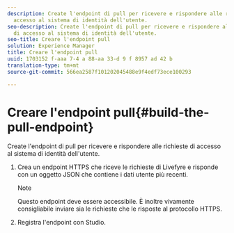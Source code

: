 ```yaml
---
description: Create l'endpoint di pull per ricevere e rispondere alle richieste di
  accesso al sistema di identità dell'utente.
seo-description: Create l'endpoint di pull per ricevere e rispondere alle richieste
  di accesso al sistema di identità dell'utente.
seo-title: Creare l'endpoint pull
solution: Experience Manager
title: Creare l'endpoint pull
uuid: 1703152 f-aaa 7-4 a 88-aa 33-d 9 f 8957 ad 42 b
translation-type: tm+mt
source-git-commit: 566ea2587f101202045488e9f4edf73ece100293

---
```



# Creare l'endpoint pull{#build-the-pull-endpoint}

Create l'endpoint di pull per ricevere e rispondere alle richieste di accesso al sistema di identità dell'utente.

1. Crea un endpoint HTTPS che riceve le richieste di Livefyre e risponde con un oggetto JSON che contiene i dati utente più recenti.

   >[!NOTE]
   >
   >Questo endpoint deve essere accessibile. È inoltre vivamente consigliabile inviare sia le richieste che le risposte al protocollo HTTPS.

1. Registra l'endpoint con Studio.
